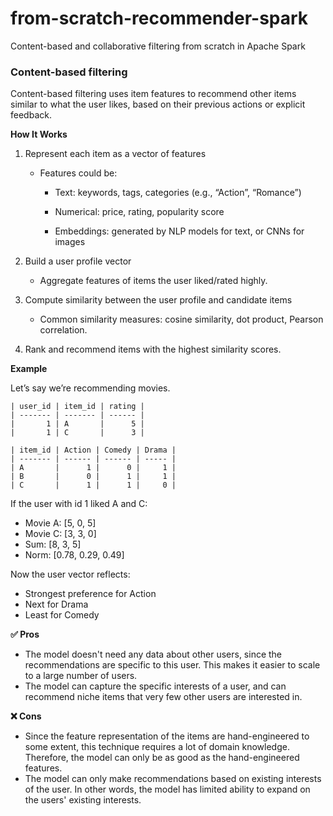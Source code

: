 # from-scratch-recommender-spark
Content-based and collaborative filtering from scratch in Apache Spark

### Content-based filtering

Content-based filtering uses item features to recommend other items similar to what the user likes, based on their previous actions or explicit feedback.

**How It Works**

1. Represent each item as a vector of features

    * Features could be:

        * Text: keywords, tags, categories (e.g., “Action”, “Romance”)

        * Numerical: price, rating, popularity score

        * Embeddings: generated by NLP models for text, or CNNs for images

2. Build a user profile vector

    * Aggregate features of items the user liked/rated highly.

3. Compute similarity between the user profile and candidate items

    * Common similarity measures: cosine similarity, dot product, Pearson correlation.

4. Rank and recommend items with the highest similarity scores.

**Example**

Let’s say we’re recommending movies.

```
| user_id | item_id | rating |
| ------- | ------- | ------ |
|       1 | A       |      5 |
|       1 | C       |      3 |

```

```
| item_id | Action | Comedy | Drama |
| ------- | ------ | ------ | ----- |
| A       |      1 |      0 |     1 |
| B       |      0 |      1 |     1 |
| C       |      1 |      1 |     0 |  

```
If the user with id 1 liked A and C:

- Movie A: [5, 0, 5]
- Movie C: [3, 3, 0]
- Sum: [8, 3, 5]
- Norm: [0.78, 0.29, 0.49]

Now the user vector reflects:
- Strongest preference for Action
- Next for Drama
- Least for Comedy

**✅ Pros**
- The model doesn't need any data about other users, since the recommendations are specific to this user. This makes it easier to scale to a large number of users.
- The model can capture the specific interests of a user, and can recommend niche items that very few other users are interested in.

**❌ Cons**
- Since the feature representation of the items are hand-engineered to some extent, this technique requires a lot of domain knowledge. Therefore, the model can only be as good as the hand-engineered features.
- The model can only make recommendations based on existing interests of the user. In other words, the model has limited ability to expand on the users' existing interests.
